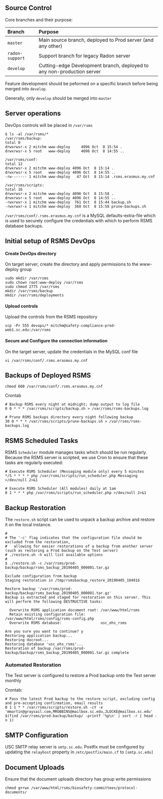 ## Source Control

Core branches and their purpose:

| Branch | Purpose |
| :---- | :---- |
| `master` | Main source branch, deployed to Prod server (and any other) |
| `radon-support` | Support branch for legacy Radon server |
| `develop` | Cutting-edge Development branch, deployed to any non-production server |

Feature development should be peformed on a specific branch before being merged into `develop`.

Generally, only `develop` should be merged into `master`

## Server operations

DevOps controls will be placed in `/var/rsms`

```
$ ls -al /var/rsms/*
/var/rsms/backup:
total 0
drwxrwsr-x 2 mitchm www-deploy     4096 Oct  8 15:54 .
drwxrwsr-x 5 root   www-deploy     4096 Oct  8 14:55 ..

/var/rsms/conf:
total 12
drwxrwsr-x 2 mitchm www-deploy 4096 Oct  8 15:14 .
drwxrwsr-x 5 root   www-deploy 4096 Oct  8 14:55 ..
-rw------- 1 mitchm www-deploy   47 Oct  8 15:14 .rsms.erasmus.my.cnf

/var/rsms/scripts:
total 16
drwxrwsr-x 2 mitchm www-deploy 4096 Oct  8 15:58 .
drwxrwsr-x 5 root   www-deploy 4096 Oct  8 14:55 ..
-rwxrwxr-x 1 mitchm www-deploy  761 Oct  8 15:44 backup.sh
-rwxrwxr-x 1 mitchm www-deploy  368 Oct  8 15:58 prune-backups.sh
```

`/var/rsms/conf/.rsms.erasmus.my.cnf` is a MySQL defaults-extra-file which is used to securely configure the credentials with which to perform RSMS database backups.

## Initial setup of RSMS DevOps

#### Create DevOps directory
On target server, create the directory and apply permissions to the www-deploy group
```
sudo mkdir /var/rsms
sudo chown root:www-deploy /var/rsms
sudo chmod 2775 /var/rsms
mkdir /var/rsms/backup
mkdir /var/rsms/deployments
```

#### Upload controls
Upload the controls from the RSMS repository
```
scp -Pr 555 devops/* mitchm@safety-compliance-prod-web1.sc.edu:/var/rsms
```

#### Secure and Configure the connection information
On the target server, update the credentials in the MySQL conf file
```
vi /var/rsms/conf/.rsms.erasmus.my.cnf
```

## Backups of Deployed RSMS
```
chmod 600 /var/rsms/conf/.rsms.erasmus.my.cnf
```

Crontab
```
# Backup RSMS every night at midnight; dump output to log file
0 0 * * * /var/rsms/scripts/backup.sh > /var/rsms/rsms-backups.log

# Prune RSMS backups directory every night following backup
30 0 * * * /var/rsms/scripts/prune-backups.sh > /var/rsms/rsms-backups.log
```

## RSMS Scheduled Tasks
RSMS `Scheduler` module manages tasks which should be run regularly. Because the RSMS server is scripted, we use Cron to ensure that these tasks are regularly executed:

```
# Execute RSMS Scheduler (Messaging module only) every 5 minutes
*/5 * * * * php /var/rsms/scripts/run_scheduler.php Messaging >/dev/null 2>&1

# Execute RSMS Scheduler (All modules) daily at 1am
0 1 * * * php /var/rsms/scripts/run_scheduler.php >/dev/null 2>&1
```

## Backup Restoration

The `restore.sh` script can be used to unpack a backup archive and restore it on the local instance.

```
#
# The '-c' flag indicates that the configuration file should be excluded from the restoration,
#   allowing for easier restorations of a backup from another server (such as restoring a Prod backup on the Test server)
# ./restore.sh -h will list available options
#
$ ./restore.sh -c /var/rsms/prod-backup/backup/rsms_backup_20190405_000001.tar.gz

Exclude configuration from backup
Staging restoration in /tmp/rsmsbackup_restore_20190405_104916

Restore backup '/var/rsms/prod-backup/backup/rsms_backup_20190405_000001.tar.gz'
Backup is extracted and staged for restoration on this server. This will perform the following DESTRUCTIVE tasks:

  Overwrite RSMS application document root: /var/www/html/rsms
  Retain existing configuration file:       /var/www/html/rsms/config/rsms-config.php
  Overwrite RSMS database:                  usc_ehs_rsms

Are you sure you want to continue? y
Restoring application backup...
Restoring docroot...
Restoring database 'usc_ehs_rsms'...
Restoration of backup /var/rsms/prod-backup/backup/rsms_backup_20190405_000001.tar.gz complete
```

### Automated Restoration

The Test server is configured to restore a Prod backup onto the Test server monthly

Crontab:
```
# Pass the latest Prod backup to the restore script, excluding config and pre-accepting confirmation, email results
0 1 1 * * /var/rsms/scripts/restore.sh -cY -e 'mmartin@graysail.com,MROBBINS@mailbox.sc.edu,JLOCKE@mailbox.sc.edu' $(find /var/rsms/prod-backup/backup/ -printf '%p\n' | sort -r | head -n 1)
```

## SMTP Configuration
USC SMTP relay server is `smtp.sc.edu`. Postfix must be configured by updating the `relayhost` property in `/etc/postfix/main.cf` to `[smtp.sc.edu]`

## Document Uploads
Ensure that the document uploads directory has group write permissions

```
chmod g+rwx /var/www/html/rsms/biosafety-committees/protocol-documents/
```